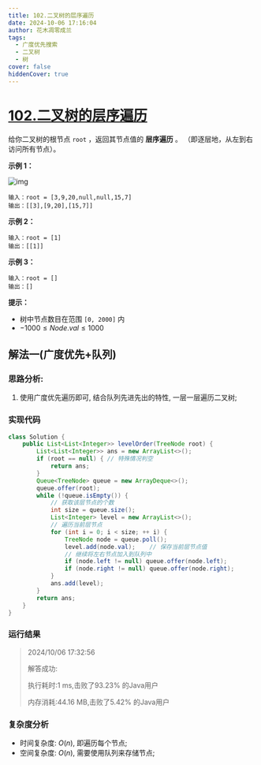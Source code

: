 ```yaml
---
title: 102.二叉树的层序遍历
date: 2024-10-06 17:16:04
author: 花木凋零成兰
tags: 
  - 广度优先搜索
  - 二叉树
  - 树
cover: false
hiddenCover: true
---
```


# [102.二叉树的层序遍历](https://leetcode.cn/problems/binary-tree-level-order-traversal/)

给你二叉树的根节点 `root` ，返回其节点值的 **层序遍历** 。 （即逐层地，从左到右访问所有节点）。

**示例 1：**

![img](https://assets.leetcode.com/uploads/2021/02/19/tree1.jpg)

```
输入：root = [3,9,20,null,null,15,7]
输出：[[3],[9,20],[15,7]]
```

**示例 2：**

```
输入：root = [1]
输出：[[1]]
```

**示例 3：**

```
输入：root = []
输出：[]
```

**提示：**

- 树中节点数目在范围 `[0, 2000]` 内
- $-1000 \leq Node.val \leq 1000$

## 解法一(广度优先+队列)

### 思路分析:

1. 使用广度优先遍历即可, 结合队列先进先出的特性, 一层一层遍历二叉树;

### 实现代码

```java
class Solution {
    public List<List<Integer>> levelOrder(TreeNode root) {
        List<List<Integer>> ans = new ArrayList<>();
        if (root == null) { // 特殊情况判空
            return ans;
        }
        Queue<TreeNode> queue = new ArrayDeque<>();
        queue.offer(root);
        while (!queue.isEmpty()) {
            // 获取该层节点的个数
            int size = queue.size();
            List<Integer> level = new ArrayList<>();
            // 遍历当前层节点
            for (int i = 0; i < size; ++ i) {
                TreeNode node = queue.poll();
                level.add(node.val);    // 保存当前层节点值
                // 继续将左右节点加入到队列中
                if (node.left != null) queue.offer(node.left);
                if (node.right != null) queue.offer(node.right);
            }
            ans.add(level);
        }
        return ans;
    }
}
```

### 运行结果

> 2024/10/06 17:32:56
>
> 解答成功:
>
> 执行耗时:1 ms,击败了93.23% 的Java用户
>
> 内存消耗:44.16 MB,击败了5.42% 的Java用户

### 复杂度分析

- 时间复杂度: $O(n)$, 即遍历每个节点;
- 空间复杂度: $O(n)$, 需要使用队列来存储节点;

